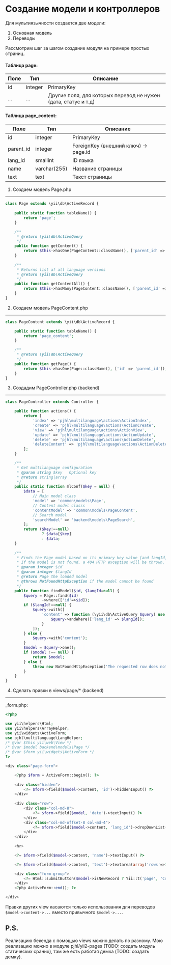 Создание модели и контроллеров
==============================

Для мультиязычности создается две модели:

1) Основная модель
2) Переводы

Рассмотрим шаг за шагом создание модуля на примере простых страниц.

#### Таблица page:

Поле            | Тип           | Описание
------------    | ------------- | -------------
id              | integer       | PrimaryKey
...             | ...           | Другие поля, для которых перевод не нужен (дата, статус и т.д)

#### Таблица page_content:

Поле            | Тип | Описание
------------    | ------------- | -------------
id              | integer       | PrimaryKey
parent_id       | integer       | ForeignKey (внешний ключ) -> page.id
lang_id         | smallint      | ID языка
name            | varchar(255)  | Название страницы
text            | text          | Текст страницы

1) Создаем модель Page.php
--------------------------

```php
class Page extends \yii\db\ActiveRecord {
    
    public static function tableName() {
        return 'page';
    }

    /**
     * @return \yii\db\ActiveQuery
     */
    public function getContent() {
        return $this->hasOne(PageContent::className(), ['parent_id' => 'id']);
    }
    
    /**
     * Returns list af all language versions
     * @return \yii\db\ActiveQuery
     */
    public function getContentAll() {
        return $this->hasMany(PageContent::className(), ['parent_id' => 'id']);
    }
}
```

2) Создаем модель PageContent.php
---------------------------------

```php
class PageContent extends \yii\db\ActiveRecord {

    public static function tableName() {
        return 'page_content';
    }

    /**
     * @return \yii\db\ActiveQuery
     */
    public function getPage() {
        return $this->hasOne(Page::className(), ['id' => 'parent_id']);
    }
}
```

3) Создадим PageController.php (backend)
----------------------------------------

```php
class PageController extends Controller {

    public function actions() {
        return [
            'index' => 'pjhl\multilanguage\actions\ActionIndex',
            'create' => 'pjhl\multilanguage\actions\ActionCreate',
            'view' => 'pjhl\multilanguage\actions\ActionView',
            'update' => 'pjhl\multilanguage\actions\ActionUpdate',
            'delete' => 'pjhl\multilanguage\actions\ActionDelete',
            'deleteContent' => 'pjhl\multilanguage\actions\ActionDeleteContent',
        ];
    }

    /**
     * Get multilanguage configuration
     * @param string $key   Optional key
     * @return string|array
     */
    public static function mlConf($key = null) {
        $data = [
            // Main model class
            'model' => 'common\models\Page',
            // Content model classs
            'contentModel' => 'common\models\PageContent',
            // Search model
            'searchModel' => 'backend\models\PageSearch',
        ];
        return ($key!==null)
                ? $data[$key]
                : $data;
    }
    
    /**
     * Finds the Page model based on its primary key value [and langId]
     * If the model is not found, a 404 HTTP exception will be thrown.
     * @param integer $id
     * @param integer $langId
     * @return Page the loaded model
     * @throws NotFoundHttpException if the model cannot be found
     */
    public function findModel($id, $langId=null) {
        $query = Page::find($id)
                ->where(['id'=>$id]);
        if ($langId!==null) {
            $query->with([
                'content' => function (\yii\db\ActiveQuery $query) use ($langId) {
                    $query->andWhere(['lang_id' => $langId]);
                }
            ]);
        } else {
            $query->with('content');
        }
        $model = $query->one();
        if ($model !== null) {
            return $model;
        } else {
            throw new NotFoundHttpException('The requested row does not exist.');
        }
    }
}
```

4) Сделать правки в views/page/* (backend)
------------------------------------------

_form.php:

```php
<?php

use yii\helpers\Html;
use yii\helpers\ArrayHelper;
use yii\widgets\ActiveForm;
use pjhl\multilanguage\LangHelper;
/* @var $this yii\web\View */
/* @var $model backend\models\Page */
/* @var $form yii\widgets\ActiveForm */
?>

<div class="page-form">

    <?php $form = ActiveForm::begin(); ?>
    
    <div class="hidden">
        <?= $form->field($model->content, 'id')->hiddenInput() ?>
    </div>
    
    <div class="row">
        <div class="col-md-8">
            <?= $form->field($model, 'date')->textInput() ?>
        </div>
        <div class="col-md-offset-8 col-md-4">
            <?= $form->field($model->content, 'lang_id')->dropDownList(ArrayHelper::map(LangHelper::languages(), 'id', 'name'), array('disabled'=>!$model->isNewRecord)) ?>
        </div>
    </div>
    
    <hr>

    <?= $form->field($model->content, 'name')->textInput() ?>

    <?= $form->field($model->content, 'text')->textarea(array('rows'=>15)) ?>

    <div class="form-group">
        <?= Html::submitButton($model->isNewRecord ? Yii::t('page', 'Create') : Yii::t('page', 'Update'), ['class' => $model->isNewRecord ? 'btn btn-success' : 'btn btn-primary']) ?>
    </div>
    <?php ActiveForm::end(); ?>

</div>
```

Правки других view касаются только использования для переводов
`$model->content->...` вместо привычного `$model->...`.

P.S.
----

Реализацию бекенда с помощью views можно делать по разному.
Мою реализацию можно в модуле pjhl/yii2-pages (TODO: создать модуль статических сраниц),
там же есть работая демка (TODO: создать демку).
